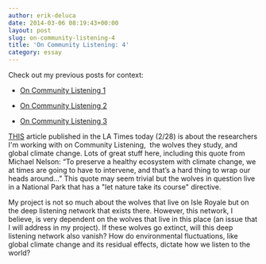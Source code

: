 ```yaml
---
author: erik-deluca
date: 2014-03-06 08:19:43+00:00
layout: post
slug: on-community-listening-4
title: 'On Community Listening: 4'
category: essay
---
```


Check out my previous posts for context:

* [On Community Listening 1](https://www.scholarslab.org/blog/on-community-listening-1/)

* [ On Community Listening 2](https://www.scholarslab.org/grad-student-research/on-community-listening-2/)

* [On Community Listening 3](https://www.scholarslab.org/uncategorized/on-community-listening-3/)

[THIS](http://www.latimes.com/nation/nationnow/la-na-nn-isle-royale-wolves-climate-change-20140228,0,2461367,full.story#axzz2udznJ96m) article published in the LA Times today (2/28) is about the researchers I'm working with on Community Listening,  the wolves they study, and global climate change. Lots of great stuff here, including this quote from Michael Nelson: “To preserve a healthy ecosystem with climate change, we at times are going to have to intervene, and that’s a hard thing to wrap our heads around...” This quote may seem trivial but the wolves in question live in a National Park that has a "let nature take its course" directive.

My project is not so much about the wolves that live on Isle Royale but on the deep listening network that exists there. However, this network, I believe, is very dependent on the wolves that live in this place (an issue that I will address in my project). If these wolves go extinct, will this deep listening network also vanish? How do environmental fluctuations, like global climate change and its residual effects, dictate how we listen to the world?
